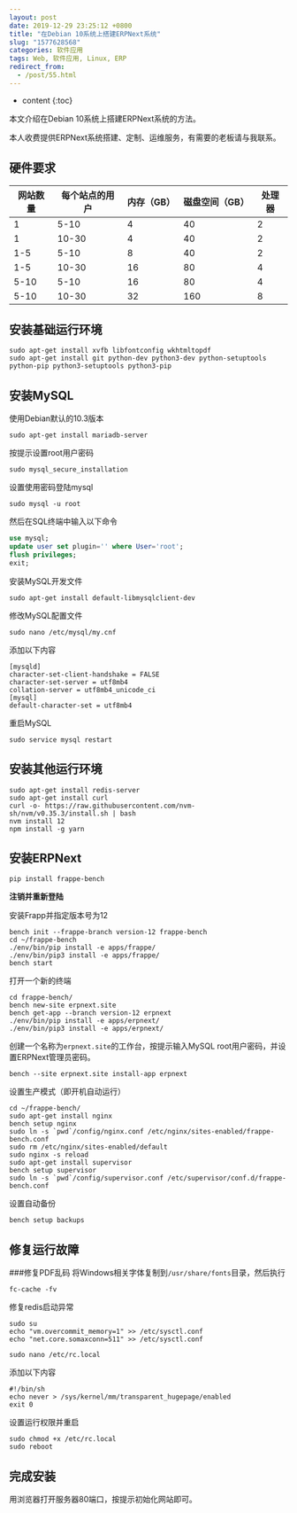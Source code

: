 ```yaml
---
layout: post
date: 2019-12-29 23:25:12 +0800
title: "在Debian 10系统上搭建ERPNext系统"
slug: "1577628568"
categories: 软件应用
tags: Web, 软件应用, Linux, ERP
redirect_from:
  - /post/55.html
---
```

* content
{:toc}

本文介绍在Debian 10系统上搭建ERPNext系统的方法。
<!--more-->

本人收费提供ERPNext系统搭建、定制、运维服务，有需要的老板请与我联系。

## 硬件要求
|网站数量|每个站点的用户|内存（GB）|磁盘空间（GB）|处理器
|---|---|---|---|---
|1|5-10|4|40|2
|1|10-30|4|40|2
|1-5|5-10|8|40|2
|1-5|10-30|16|80|4
|5-10|5-10|16|80|4
|5-10|10-30|32|160|8

## 安装基础运行环境
```Shell
sudo apt-get install xvfb libfontconfig wkhtmltopdf
sudo apt-get install git python-dev python3-dev python-setuptools python-pip python3-setuptools python3-pip
```

## 安装MySQL
使用Debian默认的10.3版本

```Shell
sudo apt-get install mariadb-server
```

按提示设置root用户密码

```Shell
sudo mysql_secure_installation
```

设置使用密码登陆mysql

```Shell
sudo mysql -u root
```

然后在SQL终端中输入以下命令

```SQL
use mysql;
update user set plugin='' where User='root';
flush privileges;
exit;
```

安装MySQL开发文件

```Shell
sudo apt-get install default-libmysqlclient-dev
```

修改MySQL配置文件

```Shell
sudo nano /etc/mysql/my.cnf
```

添加以下内容

```
[mysqld]
character-set-client-handshake = FALSE
character-set-server = utf8mb4
collation-server = utf8mb4_unicode_ci
[mysql]
default-character-set = utf8mb4
```

重启MySQL

```Shell
sudo service mysql restart
```

## 安装其他运行环境
```Shell
sudo apt-get install redis-server
sudo apt-get install curl
curl -o- https://raw.githubusercontent.com/nvm-sh/nvm/v0.35.3/install.sh | bash
nvm install 12
npm install -g yarn
```

## 安装ERPNext
```Shell
pip install frappe-bench
```

**注销并重新登陆**

安装Frapp并指定版本号为12

```Shell
bench init --frappe-branch version-12 frappe-bench
cd ~/frappe-bench
./env/bin/pip install -e apps/frappe/
./env/bin/pip3 install -e apps/frappe/
bench start
```

打开一个新的终端

```Shell
cd frappe-bench/
bench new-site erpnext.site
bench get-app --branch version-12 erpnext
./env/bin/pip install -e apps/erpnext/
./env/bin/pip3 install -e apps/erpnext/
```

创建一个名称为`erpnext.site`的工作台，按提示输入MySQL root用户密码，并设置ERPNext管理员密码。

```Shell
bench --site erpnext.site install-app erpnext
```

设置生产模式（即开机自动运行）

```Shell
cd ~/frappe-bench/
sudo apt-get install nginx
bench setup nginx
sudo ln -s `pwd`/config/nginx.conf /etc/nginx/sites-enabled/frappe-bench.conf
sudo rm /etc/nginx/sites-enabled/default
sudo nginx -s reload
sudo apt-get install supervisor
bench setup supervisor
sudo ln -s `pwd`/config/supervisor.conf /etc/supervisor/conf.d/frappe-bench.conf
```

设置自动备份

```Shell
bench setup backups
```

## 修复运行故障
###修复PDF乱码
将Windows相关字体复制到`/usr/share/fonts`目录，然后执行

```Shell
fc-cache -fv
```

修复redis启动异常
```Shell
sudo su
echo "vm.overcommit_memory=1" >> /etc/sysctl.conf
echo "net.core.somaxconn=511" >> /etc/sysctl.conf
```
```Shell
sudo nano /etc/rc.local
```

添加以下内容

```Shell
#!/bin/sh
echo never > /sys/kernel/mm/transparent_hugepage/enabled
exit 0
```

设置运行权限并重启

```Shell
sudo chmod +x /etc/rc.local
sudo reboot
```

## 完成安装
用浏览器打开服务器80端口，按提示初始化网站即可。